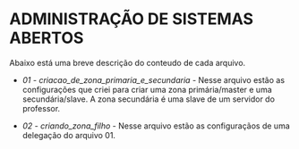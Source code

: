 # ADMINISTRAÇÃO DE SISTEMAS ABERTOS

Abaixo está uma breve descrição do conteudo de cada arquivo.

- *01 - criacao_de_zona_primaria_e_secundaria* - Nesse arquivo estão as configurações que criei para criar uma zona primária/master e uma secundária/slave. A zona secundária é uma slave de um servidor do professor.

- *02 - criando_zona_filho* - Nesse arquivo estão as configuraçãos de uma delegação do arquivo 01.

